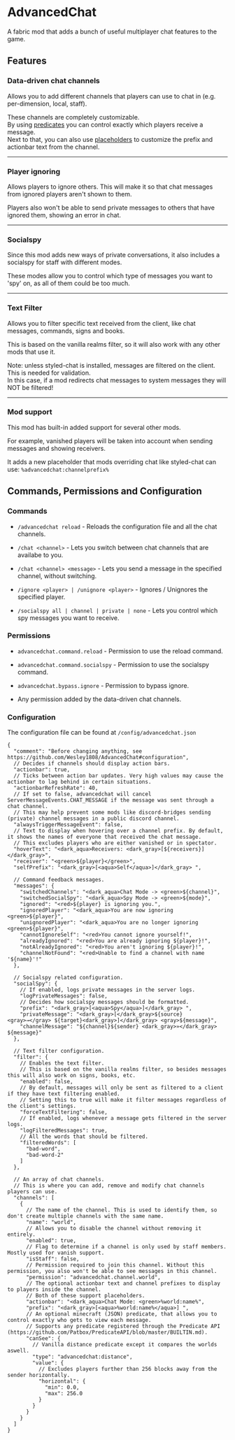 # AdvancedChat
A fabric mod that adds a bunch of useful multiplayer chat features to the game.

## Features

### Data-driven chat channels

Allows you to add different channels that players can use to chat in (e.g. per-dimension, local, staff).

These channels are completely customizable.\
By using [predicates](https://github.com/Patbox/PredicateAPI/blob/master/BUILTIN.md) you can control exactly which players receive a message.\
Next to that, you can also use [placeholders](https://placeholders.pb4.eu/user/default-placeholders/) to customize the prefix and actionbar text from the channel.
___
### Player ignoring

Allows players to ignore others. This will make it so that chat messages from ignored players aren't shown to them.

Players also won't be able to send private messages to others that have ignored them, showing an error in chat.

___
### Socialspy

Since this mod adds new ways of private conversations, it also includes a socialspy for staff with different modes.

These modes allow you to control which type of messages you want to 'spy' on, as all of them could be too much.

___
### Text Filter

Allows you to filter specific text received from the client, like chat messages, commands, signs and books.

This is based on the vanilla realms filter, so it will also work with any other mods that use it.

Note: unless styled-chat is installed, messages are filtered on the client. This is needed for validation.\
In this case, if a mod redirects chat messages to system messages they will NOT be filtered!


___
### Mod support

This mod has built-in added support for several other mods.

For example, vanished players will be taken into account when sending messages and showing receivers.

It adds a new placeholder that mods overriding chat like styled-chat can use: `%advancedchat:channelprefix%`

## Commands, Permissions and Configuration

### Commands

- `/advancedchat reload` - Reloads the configuration file and all the chat channels.

- `/chat <channel>` - Lets you switch between chat channels that are availabe to you.

- `/chat <channel> <message>` - Lets you send a message in the specified channel, without switching.

- `/ignore <player> | /unignore <player>` - Ignores / Unignores the specified player.

- `/socialspy all | channel | private | none` - Lets you control which spy messages you want to receive.

### Permissions

- `advancedchat.command.reload` - Permission to use the reload command.

- `advancedchat.command.socialspy` - Permission to use the socialspy command.

- `advancedchat.bypass.ignore` - Permission to bypass ignore.

- Any permission added by the data-driven chat channels.

### Configuration

The configuration file can be found at `/config/advancedchat.json`
```json5
{
  "comment": "Before changing anything, see https://github.com/Wesley1808/AdvancedChat#configuration",
  // Decides if channels should display action bars.
  "actionbar": true,
  // Ticks between action bar updates. Very high values may cause the actionbar to lag behind in certain situations.
  "actionbarRefreshRate": 40,
  // If set to false, advancedchat will cancel ServerMessageEvents.CHAT_MESSAGE if the message was sent through a chat channel.
  // This may help prevent some mods like discord-bridges sending (private) channel messages in a public discord channel.
  "alwaysTriggerMessageEvent": false,
  // Text to display when hovering over a channel prefix. By default, it shows the names of everyone that received the chat message.
  // This excludes players who are either vanished or in spectator.
  "hoverText": "<dark_aqua>Receivers: <dark_gray>[${receivers}]</dark_gray>",
  "receiver": "<green>${player}</green>",
  "selfPrefix": "<dark_gray>[<aqua>Self</aqua>]</dark_gray> ",

  // Command feedback messages.
  "messages": {
    "switchedChannels": "<dark_aqua>Chat Mode -> <green>${channel}",
    "switchedSocialSpy": "<dark_aqua>Spy Mode -> <green>${mode}",
    "ignored": "<red>${player} is ignoring you.",
    "ignoredPlayer": "<dark_aqua>You are now ignoring <green>${player}",
    "unignoredPlayer": "<dark_aqua>You are no longer ignoring <green>${player}",
    "cannotIgnoreSelf": "<red>You cannot ignore yourself!",
    "alreadyIgnored": "<red>You are already ignoring ${player}!",
    "notAlreadyIgnored": "<red>You aren't ignoring ${player}!",
    "channelNotFound": "<red>Unable to find a channel with name '${name}'!"
  },

  // Socialspy related configuration.
  "socialSpy": {
    // If enabled, logs private messages in the server logs.
    "logPrivateMessages": false,
    // Decides how socialspy messages should be formatted.
    "prefix": "<dark_gray>[<aqua>Spy</aqua>]</dark_gray> ",
    "privateMessage": "<dark_gray>[</dark_gray>${source} <gray>→</gray> ${target}<dark_gray>]</dark_gray> <gray>${message}",
    "channelMessage": "${channel}${sender} <dark_gray>»</dark_gray> ${message}"
  },

  // Text filter configuration.
  "filter": {
    // Enables the text filter. 
    // This is based on the vanilla realms filter, so besides messages this will also work on signs, books, etc.
    "enabled": false,
    // By default, messages will only be sent as filtered to a client if they have text filtering enabled.
    // Setting this to true will make it filter messages regardless of the client's settings.
    "forceTextFiltering": false,
    // If enabled, logs whenever a message gets filtered in the server logs.
    "logFilteredMessages": true,
    // All the words that should be filtered.
    "filteredWords": [
      "bad-word",
      "bad-word-2"
    ]
  },

  // An array of chat channels.
  // This is where you can add, remove and modify chat channels players can use.
  "channels": [
    {
      // The name of the channel. This is used to identify them, so don't create multiple channels with the same name.
      "name": "world",
      // Allows you to disable the channel without removing it entirely.
      "enabled": true,
      // Flag to determine if a channel is only used by staff members. Mostly used for vanish support.
      "isStaff": false,
      // Permission required to join this channel. Without this permission, you also won't be able to see messages in this channel.
      "permission": "advancedchat.channel.world",
      // The optional actionbar text and channel prefixes to display to players inside the channel.
      // Both of these support placeholders.
      "actionbar": "<dark_aqua>Chat Mode: <green>%world:name%",
      "prefix": "<dark_gray>[<aqua>%world:name%</aqua>] ",
      // An optional minecraft (JSON) predicate, that allows you to control exactly who gets to view each message.
      // Supports any predicate registered through the Predicate API (https://github.com/Patbox/PredicateAPI/blob/master/BUILTIN.md).
      "canSee": {
        // Vanilla distance predicate except it compares the worlds aswell.
        "type": "advancedchat:distance", 
        "value": {
          // Excludes players further than 256 blocks away from the sender horizontally.
          "horizontal": { 
            "min": 0.0,
            "max": 256.0
          }
        }
      }
    }
  ]
}
```
